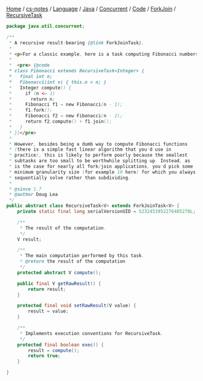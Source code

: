 [Home](https://mengxianbin.github.io) /
[cs-notes](https://mengxianbin.github.io/cs-notes/content) /
[Language](https://mengxianbin.github.io/cs-notes/content/Language) /
[Java](https://mengxianbin.github.io/cs-notes/content/Language/Java) /
[Concurrent](https://mengxianbin.github.io/cs-notes/content/Language/Java/Concurrent) /
[Code](https://mengxianbin.github.io/cs-notes/content/Language/Java/Concurrent/Code) /
[ForkJoin](https://mengxianbin.github.io/cs-notes/content/Language/Java/Concurrent/Code/ForkJoin) /
[RecursiveTask](https://mengxianbin.github.io/cs-notes/content/Language/Java/Concurrent/Code/ForkJoin/RecursiveTask)

```java
package java.util.concurrent;

/**
 * A recursive result-bearing {@link ForkJoinTask}.
 *
 * <p>For a classic example, here is a task computing Fibonacci numbers:
 *
 *  <pre> {@code
 * class Fibonacci extends RecursiveTask<Integer> {
 *   final int n;
 *   Fibonacci(int n) { this.n = n; }
 *   Integer compute() {
 *     if (n <= 1)
 *       return n;
 *     Fibonacci f1 = new Fibonacci(n - 1);
 *     f1.fork();
 *     Fibonacci f2 = new Fibonacci(n - 2);
 *     return f2.compute() + f1.join();
 *   }
 * }}</pre>
 *
 * However, besides being a dumb way to compute Fibonacci functions
 * (there is a simple fast linear algorithm that you'd use in
 * practice), this is likely to perform poorly because the smallest
 * subtasks are too small to be worthwhile splitting up. Instead, as
 * is the case for nearly all fork/join applications, you'd pick some
 * minimum granularity size (for example 10 here) for which you always
 * sequentially solve rather than subdividing.
 *
 * @since 1.7
 * @author Doug Lea
 */
public abstract class RecursiveTask<V> extends ForkJoinTask<V> {
    private static final long serialVersionUID = 5232453952276485270L;

    /**
     * The result of the computation.
     */
    V result;

    /**
     * The main computation performed by this task.
     * @return the result of the computation
     */
    protected abstract V compute();

    public final V getRawResult() {
        return result;
    }

    protected final void setRawResult(V value) {
        result = value;
    }

    /**
     * Implements execution conventions for RecursiveTask.
     */
    protected final boolean exec() {
        result = compute();
        return true;
    }

}

```